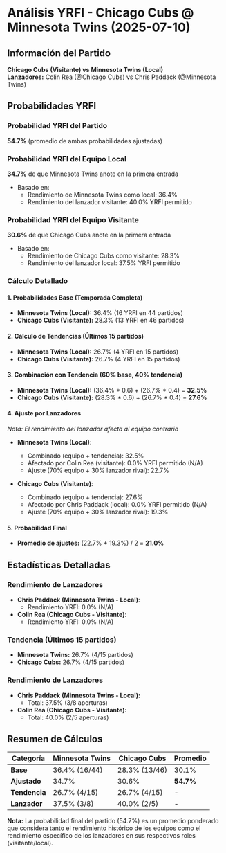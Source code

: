 # Análisis YRFI - Chicago Cubs @ Minnesota Twins (2025-07-10)

## Información del Partido
**Chicago Cubs (Visitante) vs Minnesota Twins (Local)**  
**Lanzadores:** Colin Rea (@Chicago Cubs) vs Chris Paddack (@Minnesota Twins)

## Probabilidades YRFI

### Probabilidad YRFI del Partido
**54.7%** (promedio de ambas probabilidades ajustadas)

### Probabilidad YRFI del Equipo Local
**34.7%** de que Minnesota Twins anote en la primera entrada
- Basado en:
  - Rendimiento de Minnesota Twins como local: 36.4%
  - Rendimiento del lanzador visitante: 40.0% YRFI permitido

### Probabilidad YRFI del Equipo Visitante
**30.6%** de que Chicago Cubs anote en la primera entrada
- Basado en:
  - Rendimiento de Chicago Cubs como visitante: 28.3%
  - Rendimiento del lanzador local: 37.5% YRFI permitido

### Cálculo Detallado

#### 1. Probabilidades Base (Temporada Completa)
- **Minnesota Twins (Local):** 36.4% (16 YRFI en 44 partidos)
- **Chicago Cubs (Visitante):** 28.3% (13 YRFI en 46 partidos)

#### 2. Cálculo de Tendencias (Últimos 15 partidos)
- **Minnesota Twins (Local):** 26.7% (4 YRFI en 15 partidos)
- **Chicago Cubs (Visitante):** 26.7% (4 YRFI en 15 partidos)

#### 3. Combinación con Tendencia (60% base, 40% tendencia)
- **Minnesota Twins (Local):** (36.4% * 0.6) + (26.7% * 0.4) = **32.5%**
- **Chicago Cubs (Visitante):** (28.3% * 0.6) + (26.7% * 0.4) = **27.6%**

#### 4. Ajuste por Lanzadores
*Nota: El rendimiento del lanzador afecta al equipo contrario*

- **Minnesota Twins (Local)**:
  - Combinado (equipo + tendencia): 32.5%
  - Afectado por Colin Rea (visitante): 0.0% YRFI permitido (N/A)
  - Ajuste (70% equipo + 30% lanzador rival): 22.7%

- **Chicago Cubs (Visitante)**:
  - Combinado (equipo + tendencia): 27.6%
  - Afectado por Chris Paddack (local): 0.0% YRFI permitido (N/A)
  - Ajuste (70% equipo + 30% lanzador rival): 19.3%

#### 5. Probabilidad Final
- **Promedio de ajustes:** (22.7% + 19.3%) / 2 = **21.0%**

## Estadísticas Detalladas


### Rendimiento de Lanzadores
- **Chris Paddack (Minnesota Twins - Local)**:
  - Rendimiento YRFI: 0.0% (N/A)
- **Colin Rea (Chicago Cubs - Visitante)**:
  - Rendimiento YRFI: 0.0% (N/A)
### Tendencia (Últimos 15 partidos)
- **Minnesota Twins:** 26.7% (4/15 partidos)
- **Chicago Cubs:** 26.7% (4/15 partidos)

### Rendimiento de Lanzadores
- **Chris Paddack (Minnesota Twins - Local):**
  - Total: 37.5% (3/8 aperturas)
- **Colin Rea (Chicago Cubs - Visitante):**
  - Total: 40.0% (2/5 aperturas)

## Resumen de Cálculos
| Categoría | Minnesota Twins      | Chicago Cubs         | Promedio |
|-----------|----------------------|----------------------|----------|
| **Base** | 36.4% (16/44) | 28.3% (13/46) | 30.1% |
| **Ajustado** | 34.7% | 30.6% | **54.7%** |
| **Tendencia** | 26.7% (4/15) | 26.7% (4/15) | - |
| **Lanzador** | 37.5% (3/8) | 40.0% (2/5) | - |

**Nota:** La probabilidad final del partido (54.7%) es un promedio ponderado que considera tanto el rendimiento histórico de los equipos como el rendimiento específico de los lanzadores en sus respectivos roles (visitante/local).